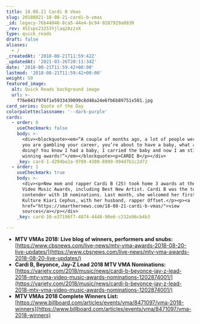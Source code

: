 ```yaml
---
title: 18.08.21 Cardi B Vmas
slug: 20180821-18-08-21-cardi-b-vmas
_id: legacy-76b44046-8ca5-44e4-bc94-9287929a0830
_rev: 45Isps23253Yjlaq2AzzxX
type: quick_reads
draft: false
aliases:
  - /
_createdAt: '2018-08-21T11:59:42Z'
_updatedAt: '2021-03-26T20:11:34Z'
date: '2018-08-21T11:59:42+00:00'
lastmod: '2018-08-21T11:59:42+00:00'
weight: 50
featured_image:
  alt: Quick Reads background image
  url: >-
    f76e041f976f1e5933439099c8d48a24e6fb6b89751x501.jpg
card_series: Quote of the Day
colorpaletteclassname: '--dark-purple'
cards:
  - order: 0
    useCheckmark: false
    body: >-
      <div><blockquote><em>“A couple of months ago, a lot of people were saying,
      you are gambling your career, you’re about to have a baby, what are you
      doing? You know I had a baby, I carried the baby and now I am still
      winning awards!”</em></blockquote><p>CARDI B</p></div>
    _key: card-1-d294be2a-9788-4380-8899-994d7b1c2d72
  - order: 1
    useCheckmark: true
    body: >-
      <div><p>New mom and rapper Cardi B (25) took home 3 awards at the MTV
      Video Music Awards, including Best New Artist. Cardi B was the top
      contender with 10 nominations. Last month, she welcomed her first child,
      Kulture Kiari Cephus, with her husband, rapper Offset.</p><p><a
      href="https://smarthernews.com/18-08-21-cardi-b-vmas/">view
      sources</a></p></div>
    _key: card-10-e37196f7-4874-4448-90e6-c232a96cb4b3

---
```

* **MTV VMAs 2018: Live blog of winners, performers and snubs:** [https://www.cbsnews.com/live-news/mtv-vma-awards-2018-08-20-live-updates/](https://www.cbsnews.com/live-news/mtv-vma-awards-2018-08-20-live-updates/)
* **Cardi B, Beyonce, Jay-Z Lead 2018 MTV VMA Nominations:** [https://variety.com/2018/music/news/cardi-b-beyonce-jay-z-lead-2018-mtv-vma-video-music-awards-nominations-1202874001/](https://variety.com/2018/music/news/cardi-b-beyonce-jay-z-lead-2018-mtv-vma-video-music-awards-nominations-1202874001/)
* **MTV VMAs 2018 Complete Winners List:** [https://www.billboard.com/articles/events/vma/8471097/vma-2018-winners](https://www.billboard.com/articles/events/vma/8471097/vma-2018-winners)